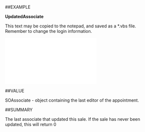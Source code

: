 
##EXAMPLE

**UpdatedAssociate**

This text may be copied to the notepad, and saved as a *.vbs file. Remember to change the login information.

![](..\..\Examples\vbs\SOSale.UpdatedAssociate.vbs.txt)


##VALUE

SOAssociate - object containing the last editor of the appointment.


##SUMMARY

The last associate that updated this sale. If the sale has never been updated, this will return 0

